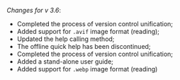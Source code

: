 _Changes for v 3.6_:
- Completed the process of version control unification;
- Added support for `.avif` image format (reading);
- Updated the help calling method;
- The offline quick help has been discontinued;
- Completed the process of version control unification;
- Added a stand-alone user guide;
- Added support for `.webp` image format (reading)
